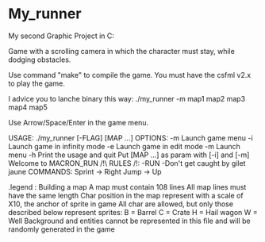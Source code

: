 # My_runner

My second Graphic Project in C:

Game with a scrolling camera in which the character must stay, while dodging obstacles.

Use command "make" to compile the game.
You must have the csfml v2.x to play the game.

I advice you to lanche binary this way:
./my_runner -m map1 map2 map3 map4 map5

Use Arrow/Space/Enter in the game menu.

USAGE:
         ./my_runner [-FLAG] [MAP ...]
OPTIONS:
         -m        Launch game menu
         -i        Launch game in infinity mode
         -e        Launch game in edit mode
         -m        Launch menu
         -h        Print the usage and quit
         Put [MAP ...] as param with [-i] and [-m]
Welcome to MACRON_RUN
/!\ RULES /!\:
         -RUN
         -Don't get caught by gilet jaune
         COMMANDS:
                  Sprint -> Right
                  Jump   -> Up

.legend : Building a map
A map must contain 108 lines
All map lines must have the same length
Char position in the map represent with a scale of X10, the anchor of sprite in game
All char are allowed, but only those described below represent sprites:
         B = Barrel
         C = Crate
         H = Hail wagon
         W = Well
Background and entities cannot be represented in this file and will be randomly generated in the game
